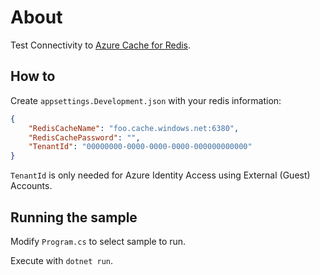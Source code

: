 # About

Test Connectivity to [Azure Cache for Redis](https://learn.microsoft.com/en-us/azure/azure-cache-for-redis/cache-overview).

## How to

Create `appsettings.Development.json` with your redis information:

```json
{
    "RedisCacheName": "foo.cache.windows.net:6380",
    "RedisCachePassword": "",
    "TenantId": "00000000-0000-0000-0000-000000000000"
}
```

`TenantId` is only needed for Azure Identity Access using External (Guest) Accounts.

## Running the sample

Modify `Program.cs` to select sample to run.

Execute with `dotnet run`.